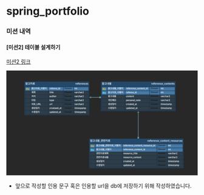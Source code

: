 # spring_portfolio



### 미션 내역

#### [미션2] 테이블 설계하기 

[미션2 링크](#https://www.erdcloud.com/d/RdWWu5viCrwkqxxkC)

![](readme_img/mission2_captured.png)

* 앞으로 작성할 인용 문구 혹은 인용할 url을 db에 저장하기 위해 작성하였습니다.




